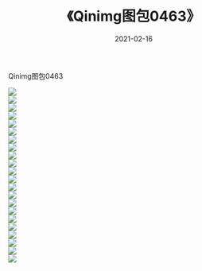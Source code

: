 ﻿---
layout: post
title:  《Qinimg图包0463》
date:   2021-02-16
img: http://imgx.orgx.ga/Qinimg图包/Qinimg图包0463/000.jpg
categories: [美女, 清纯, 唯美]
---

Qinimg图包0463

 ![](http://imgx.orgx.ga/Qinimg图包/Qinimg图包0463/001.jpg) <br>![](http://imgx.orgx.ga/Qinimg图包/Qinimg图包0463/002.jpg) <br>![](http://imgx.orgx.ga/Qinimg图包/Qinimg图包0463/003.jpg) <br>![](http://imgx.orgx.ga/Qinimg图包/Qinimg图包0463/004.jpg) <br>![](http://imgx.orgx.ga/Qinimg图包/Qinimg图包0463/005.jpg) <br>![](http://imgx.orgx.ga/Qinimg图包/Qinimg图包0463/006.jpg) <br>![](http://imgx.orgx.ga/Qinimg图包/Qinimg图包0463/007.jpg) <br>![](http://imgx.orgx.ga/Qinimg图包/Qinimg图包0463/008.jpg) <br>![](http://imgx.orgx.ga/Qinimg图包/Qinimg图包0463/009.jpg) <br>![](http://imgx.orgx.ga/Qinimg图包/Qinimg图包0463/010.jpg) <br>![](http://imgx.orgx.ga/Qinimg图包/Qinimg图包0463/011.jpg) <br>![](http://imgx.orgx.ga/Qinimg图包/Qinimg图包0463/012.jpg) <br>![](http://imgx.orgx.ga/Qinimg图包/Qinimg图包0463/013.jpg) <br>![](http://imgx.orgx.ga/Qinimg图包/Qinimg图包0463/014.jpg) <br>![](http://imgx.orgx.ga/Qinimg图包/Qinimg图包0463/015.jpg) <br>![](http://imgx.orgx.ga/Qinimg图包/Qinimg图包0463/016.jpg) <br>![](http://imgx.orgx.ga/Qinimg图包/Qinimg图包0463/017.jpg) <br>![](http://imgx.orgx.ga/Qinimg图包/Qinimg图包0463/018.jpg) <br>![](http://imgx.orgx.ga/Qinimg图包/Qinimg图包0463/019.jpg) <br>![](http://imgx.orgx.ga/Qinimg图包/Qinimg图包0463/020.jpg) <br>![](http://imgx.orgx.ga/Qinimg图包/Qinimg图包0463/021.jpg) <br>![](http://imgx.orgx.ga/Qinimg图包/Qinimg图包0463/022.jpg) <br>